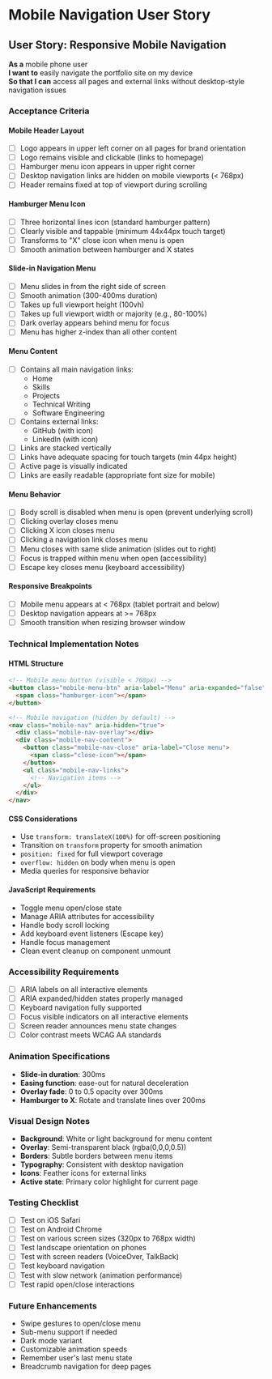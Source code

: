 # Mobile Navigation User Story

## User Story: Responsive Mobile Navigation
**As a** mobile phone user  
**I want to** easily navigate the portfolio site on my device  
**So that I can** access all pages and external links without desktop-style navigation issues

### Acceptance Criteria

#### Mobile Header Layout
- [ ] Logo appears in upper left corner on all pages for brand orientation
- [ ] Logo remains visible and clickable (links to homepage)
- [ ] Hamburger menu icon appears in upper right corner
- [ ] Desktop navigation links are hidden on mobile viewports (< 768px)
- [ ] Header remains fixed at top of viewport during scrolling

#### Hamburger Menu Icon
- [ ] Three horizontal lines icon (standard hamburger pattern)
- [ ] Clearly visible and tappable (minimum 44x44px touch target)
- [ ] Transforms to "X" close icon when menu is open
- [ ] Smooth animation between hamburger and X states

#### Slide-in Navigation Menu
- [ ] Menu slides in from the right side of screen
- [ ] Smooth animation (300-400ms duration)
- [ ] Takes up full viewport height (100vh)
- [ ] Takes up full viewport width or majority (e.g., 80-100%)
- [ ] Dark overlay appears behind menu for focus
- [ ] Menu has higher z-index than all other content

#### Menu Content
- [ ] Contains all main navigation links:
  - Home
  - Skills
  - Projects
  - Technical Writing
  - Software Engineering
- [ ] Contains external links:
  - GitHub (with icon)
  - LinkedIn (with icon)
- [ ] Links are stacked vertically
- [ ] Links have adequate spacing for touch targets (min 44px height)
- [ ] Active page is visually indicated
- [ ] Links are easily readable (appropriate font size for mobile)

#### Menu Behavior
- [ ] Body scroll is disabled when menu is open (prevent underlying scroll)
- [ ] Clicking overlay closes menu
- [ ] Clicking X icon closes menu
- [ ] Clicking a navigation link closes menu
- [ ] Menu closes with same slide animation (slides out to right)
- [ ] Focus is trapped within menu when open (accessibility)
- [ ] Escape key closes menu (keyboard accessibility)

#### Responsive Breakpoints
- [ ] Mobile menu appears at < 768px (tablet portrait and below)
- [ ] Desktop navigation appears at >= 768px
- [ ] Smooth transition when resizing browser window

### Technical Implementation Notes

#### HTML Structure
```html
<!-- Mobile menu button (visible < 768px) -->
<button class="mobile-menu-btn" aria-label="Menu" aria-expanded="false">
  <span class="hamburger-icon"></span>
</button>

<!-- Mobile navigation (hidden by default) -->
<nav class="mobile-nav" aria-hidden="true">
  <div class="mobile-nav-overlay"></div>
  <div class="mobile-nav-content">
    <button class="mobile-nav-close" aria-label="Close menu">
      <span class="close-icon"></span>
    </button>
    <ul class="mobile-nav-links">
      <!-- Navigation items -->
    </ul>
  </div>
</nav>
```

#### CSS Considerations
- Use `transform: translateX(100%)` for off-screen positioning
- Transition on `transform` property for smooth animation
- `position: fixed` for full viewport coverage
- `overflow: hidden` on body when menu is open
- Media queries for responsive behavior

#### JavaScript Requirements
- Toggle menu open/close state
- Manage ARIA attributes for accessibility
- Handle body scroll locking
- Add keyboard event listeners (Escape key)
- Handle focus management
- Clean event cleanup on component unmount

### Accessibility Requirements
- [ ] ARIA labels on all interactive elements
- [ ] ARIA expanded/hidden states properly managed
- [ ] Keyboard navigation fully supported
- [ ] Focus visible indicators on all interactive elements
- [ ] Screen reader announces menu state changes
- [ ] Color contrast meets WCAG AA standards

### Animation Specifications
- **Slide-in duration**: 300ms
- **Easing function**: ease-out for natural deceleration
- **Overlay fade**: 0 to 0.5 opacity over 300ms
- **Hamburger to X**: Rotate and translate lines over 200ms

### Visual Design Notes
- **Background**: White or light background for menu content
- **Overlay**: Semi-transparent black (rgba(0,0,0,0.5))
- **Borders**: Subtle borders between menu items
- **Typography**: Consistent with desktop navigation
- **Icons**: Feather icons for external links
- **Active state**: Primary color highlight for current page

### Testing Checklist
- [ ] Test on iOS Safari
- [ ] Test on Android Chrome
- [ ] Test on various screen sizes (320px to 768px width)
- [ ] Test landscape orientation on phones
- [ ] Test with screen readers (VoiceOver, TalkBack)
- [ ] Test keyboard navigation
- [ ] Test with slow network (animation performance)
- [ ] Test rapid open/close interactions

### Future Enhancements
- Swipe gestures to open/close menu
- Sub-menu support if needed
- Dark mode variant
- Customizable animation speeds
- Remember user's last menu state
- Breadcrumb navigation for deep pages